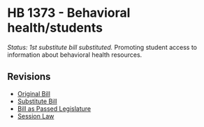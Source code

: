 # HB 1373 - Behavioral health/students
*Status: 1st substitute bill substituted.*
Promoting student access to information about behavioral health resources.

## Revisions
* [Original Bill](1/)
* [Substitute Bill](S/)
* [Bill as Passed Legislature](S.PL/)
* [Session Law](S.SL/)